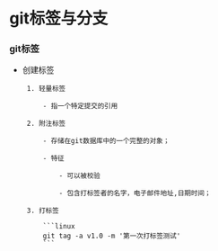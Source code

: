 # git标签与分支 #

### git标签 ###
 - 创建标签
	
		1. 轻量标签

			- 指一个特定提交的引用
			
		2. 附注标签

			- 存储在git数据库中的一个完整的对象；

			- 特征

				- 可以被校验

				- 包含打标签者的名字，电子邮件地址,日期时间；

		3. 打标签

			```linux
			git tag -a v1.0 -m '第一次打标签测试'
			```


